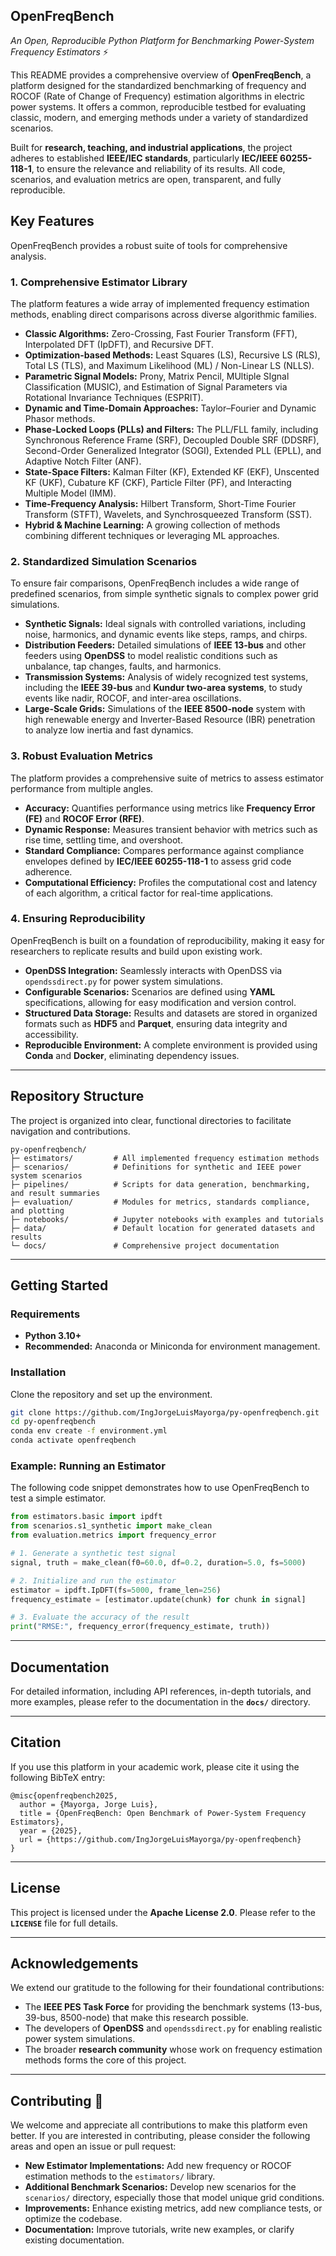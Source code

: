## **OpenFreqBench**

*An Open, Reproducible Python Platform for Benchmarking Power-System Frequency Estimators* ⚡

This README provides a comprehensive overview of **OpenFreqBench**, a platform designed for the standardized benchmarking of frequency and ROCOF (Rate of Change of Frequency) estimation algorithms in electric power systems. It offers a common, reproducible testbed for evaluating classic, modern, and emerging methods under a variety of standardized scenarios.

Built for **research, teaching, and industrial applications**, the project adheres to established **IEEE/IEC standards**, particularly **IEC/IEEE 60255-118-1**, to ensure the relevance and reliability of its results. All code, scenarios, and evaluation metrics are open, transparent, and fully reproducible.

## **Key Features**

OpenFreqBench provides a robust suite of tools for comprehensive analysis.

### **1. Comprehensive Estimator Library**

The platform features a wide array of implemented frequency estimation methods, enabling direct comparisons across diverse algorithmic families.

  * **Classic Algorithms:** Zero-Crossing, Fast Fourier Transform (FFT), Interpolated DFT (IpDFT), and Recursive DFT.
  * **Optimization-based Methods:** Least Squares (LS), Recursive LS (RLS), Total LS (TLS), and Maximum Likelihood (ML) / Non-Linear LS (NLLS).
  * **Parametric Signal Models:** Prony, Matrix Pencil, MUltiple SIgnal Classification (MUSIC), and Estimation of Signal Parameters via Rotational Invariance Techniques (ESPRIT).
  * **Dynamic and Time-Domain Approaches:** Taylor–Fourier and Dynamic Phasor methods.
  * **Phase-Locked Loops (PLLs) and Filters:** The PLL/FLL family, including Synchronous Reference Frame (SRF), Decoupled Double SRF (DDSRF), Second-Order Generalized Integrator (SOGI), Extended PLL (EPLL), and Adaptive Notch Filter (ANF).
  * **State-Space Filters:** Kalman Filter (KF), Extended KF (EKF), Unscented KF (UKF), Cubature KF (CKF), Particle Filter (PF), and Interacting Multiple Model (IMM).
  * **Time-Frequency Analysis:** Hilbert Transform, Short-Time Fourier Transform (STFT), Wavelets, and Synchrosqueezed Transform (SST).
  * **Hybrid & Machine Learning:** A growing collection of methods combining different techniques or leveraging ML approaches.

### **2. Standardized Simulation Scenarios**

To ensure fair comparisons, OpenFreqBench includes a wide range of predefined scenarios, from simple synthetic signals to complex power grid simulations.

  * **Synthetic Signals:** Ideal signals with controlled variations, including noise, harmonics, and dynamic events like steps, ramps, and chirps.
  * **Distribution Feeders:** Detailed simulations of **IEEE 13-bus** and other feeders using **OpenDSS** to model realistic conditions such as unbalance, tap changes, faults, and harmonics.
  * **Transmission Systems:** Analysis of widely recognized test systems, including the **IEEE 39-bus** and **Kundur two-area systems**, to study events like nadir, ROCOF, and inter-area oscillations.
  * **Large-Scale Grids:** Simulations of the **IEEE 8500-node** system with high renewable energy and Inverter-Based Resource (IBR) penetration to analyze low inertia and fast dynamics.

### **3. Robust Evaluation Metrics**

The platform provides a comprehensive suite of metrics to assess estimator performance from multiple angles.

  * **Accuracy:** Quantifies performance using metrics like **Frequency Error (FE)** and **ROCOF Error (RFE)**.
  * **Dynamic Response:** Measures transient behavior with metrics such as rise time, settling time, and overshoot.
  * **Standard Compliance:** Compares performance against compliance envelopes defined by **IEC/IEEE 60255-118-1** to assess grid code adherence.
  * **Computational Efficiency:** Profiles the computational cost and latency of each algorithm, a critical factor for real-time applications.

### **4. Ensuring Reproducibility**

OpenFreqBench is built on a foundation of reproducibility, making it easy for researchers to replicate results and build upon existing work.

  * **OpenDSS Integration:** Seamlessly interacts with OpenDSS via `opendssdirect.py` for power system simulations.
  * **Configurable Scenarios:** Scenarios are defined using **YAML** specifications, allowing for easy modification and version control.
  * **Structured Data Storage:** Results and datasets are stored in organized formats such as **HDF5** and **Parquet**, ensuring data integrity and accessibility.
  * **Reproducible Environment:** A complete environment is provided using **Conda** and **Docker**, eliminating dependency issues.

-----

## **Repository Structure**

The project is organized into clear, functional directories to facilitate navigation and contributions.

```
py-openfreqbench/
├─ estimators/         # All implemented frequency estimation methods
├─ scenarios/          # Definitions for synthetic and IEEE power system scenarios
├─ pipelines/          # Scripts for data generation, benchmarking, and result summaries
├─ evaluation/         # Modules for metrics, standards compliance, and plotting
├─ notebooks/          # Jupyter notebooks with examples and tutorials
├─ data/               # Default location for generated datasets and results
└─ docs/               # Comprehensive project documentation
```

-----

## **Getting Started**

### **Requirements**

  * **Python 3.10+**
  * **Recommended:** Anaconda or Miniconda for environment management.

### **Installation**

Clone the repository and set up the environment.

```bash
git clone https://github.com/IngJorgeLuisMayorga/py-openfreqbench.git
cd py-openfreqbench
conda env create -f environment.yml
conda activate openfreqbench
```

### **Example: Running an Estimator**

The following code snippet demonstrates how to use OpenFreqBench to test a simple estimator.

```python
from estimators.basic import ipdft
from scenarios.s1_synthetic import make_clean
from evaluation.metrics import frequency_error

# 1. Generate a synthetic test signal
signal, truth = make_clean(f0=60.0, df=0.2, duration=5.0, fs=5000)

# 2. Initialize and run the estimator
estimator = ipdft.IpDFT(fs=5000, frame_len=256)
frequency_estimate = [estimator.update(chunk) for chunk in signal]

# 3. Evaluate the accuracy of the result
print("RMSE:", frequency_error(frequency_estimate, truth))
```

-----

## **Documentation**

For detailed information, including API references, in-depth tutorials, and more examples, please refer to the documentation in the **`docs/`** directory.

-----

## **Citation**

If you use this platform in your academic work, please cite it using the following BibTeX entry:

```
@misc{openfreqbench2025,
  author = {Mayorga, Jorge Luis},
  title = {OpenFreqBench: Open Benchmark of Power-System Frequency Estimators},
  year = {2025},
  url = {https://github.com/IngJorgeLuisMayorga/py-openfreqbench}
}
```

-----

## **License**

This project is licensed under the **Apache License 2.0**. Please refer to the **`LICENSE`** file for full details.

-----

## **Acknowledgements**

We extend our gratitude to the following for their foundational contributions:

  * The **IEEE PES Task Force** for providing the benchmark systems (13-bus, 39-bus, 8500-node) that make this research possible.
  * The developers of **OpenDSS** and `opendssdirect.py` for enabling realistic power system simulations.
  * The broader **research community** whose work on frequency estimation methods forms the core of this project.

-----

## **Contributing** 🤝

We welcome and appreciate all contributions to make this platform even better. If you are interested in contributing, please consider the following areas and open an issue or pull request:

  * **New Estimator Implementations:** Add new frequency or ROCOF estimation methods to the `estimators/` library.
  * **Additional Benchmark Scenarios:** Develop new scenarios for the `scenarios/` directory, especially those that model unique grid conditions.
  * **Improvements:** Enhance existing metrics, add new compliance tests, or optimize the codebase.
  * **Documentation:** Improve tutorials, write new examples, or clarify existing documentation.
